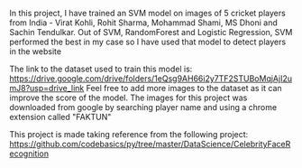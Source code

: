 In this project, I have trained an SVM model on images of 5 cricket players from India - Virat Kohli, Rohit Sharma, Mohammad Shami, MS Dhoni and Sachin Tendulkar.
Out of SVM, RandomForest and Logistic Regression, SVM performed the best in my case so I have used that model to detect players in the website

The link to the dataset used to train this model is: https://drive.google.com/drive/folders/1eQsg9AH66i2y7TF2STUBoMqjAjI2umJ8?usp=drive_link
Feel free to add more images to the dataset as it can improve the score of the model.
The images for this project was downloaded from google by searching player name and using a chrome extension called "FAKTUN"

This project is made taking reference from the following project: https://github.com/codebasics/py/tree/master/DataScience/CelebrityFaceRecognition
